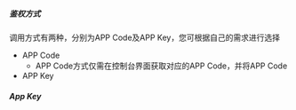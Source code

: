 ##### 鉴权方式

调用方式有两种，分别为APP Code及APP Key，您可根据自己的需求进行选择

* APP Code
  * APP Code方式仅需在控制台界面获取对应的APP Code，并将APP Code
* APP Key



##### App Key

